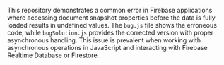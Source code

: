 This repository demonstrates a common error in Firebase applications where accessing document snapshot properties before the data is fully loaded results in undefined values. The `bug.js` file shows the erroneous code, while `bugSolution.js` provides the corrected version with proper asynchronous handling.  This issue is prevalent when working with asynchronous operations in JavaScript and interacting with Firebase Realtime Database or Firestore.